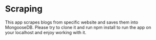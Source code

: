 # Scraping

This app scrapes blogs from specific website and saves them into MongooseDB.
Please try to clone it and run npm install to run the app on your localhost and enjoy working with it.
